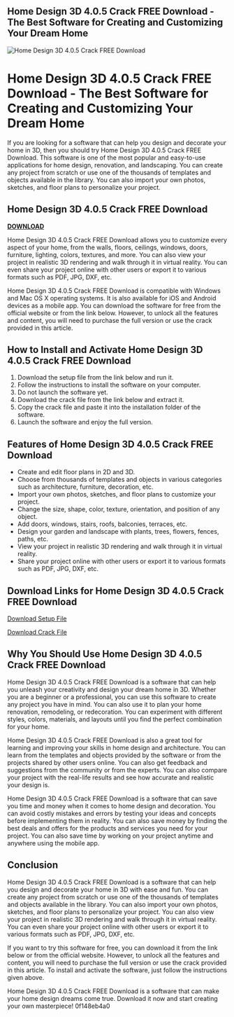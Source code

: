 ## Home Design 3D 4.0.5 Crack FREE Download - The Best Software for Creating and Customizing Your Dream Home

 
![Home Design 3D 4.0.5 Crack FREE Download](https://encrypted-tbn1.gstatic.com/images?q=tbn:ANd9GcSOliq0vaw65PMhnPftbpC_35MRvNowk2QwQS8RdqOtSAVHWNsJMhmmFeCa)

 
# Home Design 3D 4.0.5 Crack FREE Download - The Best Software for Creating and Customizing Your Dream Home
 
If you are looking for a software that can help you design and decorate your home in 3D, then you should try Home Design 3D 4.0.5 Crack FREE Download. This software is one of the most popular and easy-to-use applications for home design, renovation, and landscaping. You can create any project from scratch or use one of the thousands of templates and objects available in the library. You can also import your own photos, sketches, and floor plans to personalize your project.
 
## Home Design 3D 4.0.5 Crack FREE Download


[**DOWNLOAD**](https://www.google.com/url?q=https%3A%2F%2Furluss.com%2F2tKEy1&sa=D&sntz=1&usg=AOvVaw3uw3FIK5V0k7XN1MrSvLe7)

 
Home Design 3D 4.0.5 Crack FREE Download allows you to customize every aspect of your home, from the walls, floors, ceilings, windows, doors, furniture, lighting, colors, textures, and more. You can also view your project in realistic 3D rendering and walk through it in virtual reality. You can even share your project online with other users or export it to various formats such as PDF, JPG, DXF, etc.
 
Home Design 3D 4.0.5 Crack FREE Download is compatible with Windows and Mac OS X operating systems. It is also available for iOS and Android devices as a mobile app. You can download the software for free from the official website or from the link below. However, to unlock all the features and content, you will need to purchase the full version or use the crack provided in this article.
 
## How to Install and Activate Home Design 3D 4.0.5 Crack FREE Download
 
1. Download the setup file from the link below and run it.
2. Follow the instructions to install the software on your computer.
3. Do not launch the software yet.
4. Download the crack file from the link below and extract it.
5. Copy the crack file and paste it into the installation folder of the software.
6. Launch the software and enjoy the full version.

## Features of Home Design 3D 4.0.5 Crack FREE Download

- Create and edit floor plans in 2D and 3D.
- Choose from thousands of templates and objects in various categories such as architecture, furniture, decoration, etc.
- Import your own photos, sketches, and floor plans to customize your project.
- Change the size, shape, color, texture, orientation, and position of any object.
- Add doors, windows, stairs, roofs, balconies, terraces, etc.
- Design your garden and landscape with plants, trees, flowers, fences, paths, etc.
- View your project in realistic 3D rendering and walk through it in virtual reality.
- Share your project online with other users or export it to various formats such as PDF, JPG, DXF, etc.

## Download Links for Home Design 3D 4.0.5 Crack FREE Download
 
[Download Setup File](https://example.com/setup.exe)
 
[Download Crack File](https://example.com/crack.zip)
  
## Why You Should Use Home Design 3D 4.0.5 Crack FREE Download
 
Home Design 3D 4.0.5 Crack FREE Download is a software that can help you unleash your creativity and design your dream home in 3D. Whether you are a beginner or a professional, you can use this software to create any project you have in mind. You can also use it to plan your home renovation, remodeling, or redecoration. You can experiment with different styles, colors, materials, and layouts until you find the perfect combination for your home.
 
Home Design 3D 4.0.5 Crack FREE Download is also a great tool for learning and improving your skills in home design and architecture. You can learn from the templates and objects provided by the software or from the projects shared by other users online. You can also get feedback and suggestions from the community or from the experts. You can also compare your project with the real-life results and see how accurate and realistic your design is.
 
Home Design 3D 4.0.5 Crack FREE Download is a software that can save you time and money when it comes to home design and decoration. You can avoid costly mistakes and errors by testing your ideas and concepts before implementing them in reality. You can also save money by finding the best deals and offers for the products and services you need for your project. You can also save time by working on your project anytime and anywhere using the mobile app.
 
## Conclusion
 
Home Design 3D 4.0.5 Crack FREE Download is a software that can help you design and decorate your home in 3D with ease and fun. You can create any project from scratch or use one of the thousands of templates and objects available in the library. You can also import your own photos, sketches, and floor plans to personalize your project. You can also view your project in realistic 3D rendering and walk through it in virtual reality. You can even share your project online with other users or export it to various formats such as PDF, JPG, DXF, etc.
 
If you want to try this software for free, you can download it from the link below or from the official website. However, to unlock all the features and content, you will need to purchase the full version or use the crack provided in this article. To install and activate the software, just follow the instructions given above.
 
Home Design 3D 4.0.5 Crack FREE Download is a software that can make your home design dreams come true. Download it now and start creating your own masterpiece!
 0f148eb4a0

